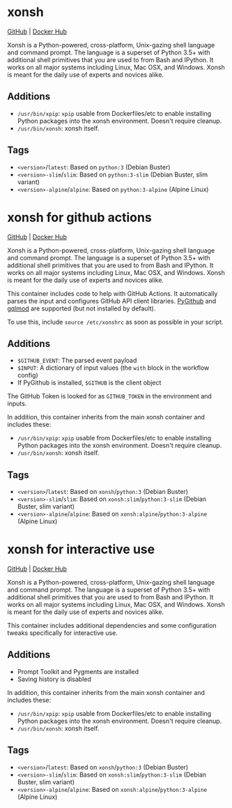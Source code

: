 # xonsh

[GitHub](https://github.com/xonsh/container) | [Docker Hub](https://hub.docker.com/r/xonsh/xonsh)

Xonsh is a Python-powered, cross-platform, Unix-gazing shell language and command prompt. The language is a superset of Python 3.5+ with additional shell primitives that you are used to from Bash and IPython. It works on all major systems including Linux, Mac OSX, and Windows. Xonsh is meant for the daily use of experts and novices alike.

## Additions

* `/usr/bin/xpip`: `xpip` usable from Dockerfiles/etc to enable installing
  Python packages into the xonsh environment. Doesn't require cleanup.
* `/usr/bin/xonsh`: xonsh itself.

## Tags

* `<version>`/`latest`: Based on `python:3` (Debian Buster)
* `<version>-slim`/`slim`: Based on `python:3-slim` (Debian Buster, slim variant)
* `<version>-alpine`/`alpine`: Based on `python:3-alpine` (Alpine Linux)


# xonsh for github actions

[GitHub](https://github.com/xonsh/container) | [Docker Hub](https://hub.docker.com/r/xonsh/action)

Xonsh is a Python-powered, cross-platform, Unix-gazing shell language and command prompt. The language is a superset of Python 3.5+ with additional shell primitives that you are used to from Bash and IPython. It works on all major systems including Linux, Mac OSX, and Windows. Xonsh is meant for the daily use of experts and novices alike.

This container includes code to help with GitHub Actions. It automatically
parses the input and configures GitHub API client libraries.
[PyGithub](https://pygithub.readthedocs.io/) and [gqlmod](https://gqlmod.readthedocs.io/) are supported (but not installed by default).

To use this, include `source /etc/xonshrc` as soon as possible in your script.

## Additions
* `$GITHUB_EVENT`: The parsed event payload
* `$INPUT`: A dictionary of input values (the `with` block in the workflow config)
* If PyGithub is installed, `$GITHUB` is the client object

The GitHub Token is looked for as `GITHUB_TOKEN` in the environment and inputs.

In addition, this container inherits from the main xonsh container and includes
these:
* `/usr/bin/xpip`: `xpip` usable from Dockerfiles/etc to enable installing
  Python packages into the xonsh environment. Doesn't require cleanup.
* `/usr/bin/xonsh`: xonsh itself.

## Tags

* `<version>`/`latest`: Based on `xonsh`/`python:3` (Debian Buster)
* `<version>-slim`/`slim`: Based on `xonsh:slim`/`python:3-slim` (Debian Buster, slim variant)
* `<version>-alpine`/`alpine`: Based on `xonsh:alpine`/`python:3-alpine` (Alpine Linux)


# xonsh for interactive use
[GitHub](https://github.com/xonsh/container) | [Docker Hub](https://hub.docker.com/r/xonsh/interactive)

Xonsh is a Python-powered, cross-platform, Unix-gazing shell language and command prompt. The language is a superset of Python 3.5+ with additional shell primitives that you are used to from Bash and IPython. It works on all major systems including Linux, Mac OSX, and Windows. Xonsh is meant for the daily use of experts and novices alike.

This container includes additional dependencies and some configuration tweaks
specifically for interactive use.

## Additions
* Prompt Toolkit and Pygments are installed
* Saving history is disabled

In addition, this container inherits from the main xonsh container and includes
these:
* `/usr/bin/xpip`: `xpip` usable from Dockerfiles/etc to enable installing
  Python packages into the xonsh environment. Doesn't require cleanup.
* `/usr/bin/xonsh`: xonsh itself.

## Tags

* `<version>`/`latest`: Based on `xonsh`/`python:3` (Debian Buster)
* `<version>-slim`/`slim`: Based on `xonsh:slim`/`python:3-slim` (Debian Buster, slim variant)
* `<version>-alpine`/`alpine`: Based on `xonsh:alpine`/`python:3-alpine` (Alpine Linux)
